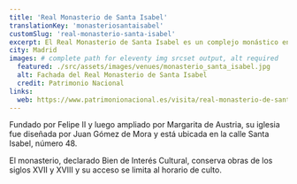 ```yaml
---
title: 'Real Monasterio de Santa Isabel'
translationKey: 'monasteriosantaisabel'
customSlug: 'real-monasterio-santa-isabel'
excerpt: El Real Monasterio de Santa Isabel es un complejo monástico en Madrid que incluye un convento de clausura de monjas agustinas y un colegio.
city: Madrid
images: # complete path for eleventy img srcset output, alt required
  featured: ./src/assets/images/venues/monasterio_santa_isabel.jpg
  alt: Fachada del Real Monasterio de Santa Isabel
  credit: Patrimonio Nacional
links:
  web: https://www.patrimonionacional.es/visita/real-monasterio-de-santa-isabel
---
```


Fundado por Felipe II y luego ampliado por Margarita de Austria, su iglesia fue diseñada por Juan Gómez de Mora y está ubicada en la calle Santa Isabel, número 48.

El monasterio, declarado Bien de Interés Cultural, conserva obras de los siglos XVII y XVIII y su acceso se limita al horario de culto.
